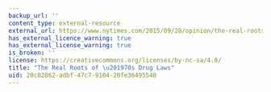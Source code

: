 ```yaml
---
backup_url: ''
content_type: external-resource
external_url: https://www.nytimes.com/2015/09/28/opinion/the-real-roots-of-70s-drug-laws.html
has_external_licence_warning: true
has_external_license_warning: true
is_broken: ''
license: https://creativecommons.org/licenses/by-nc-sa/4.0/
title: "The Real Roots of \u201970s Drug Laws"
uid: 20c82862-adbf-47c7-9104-20fe36495540
---
```


